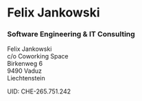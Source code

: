 # Felix Jankowski

### Software Engineering & IT Consulting

Felix Jankowski  
c/o Coworking Space  
Birkenweg 6  
9490 Vaduz  
Liechtenstein

UID: CHE-265.751.242
